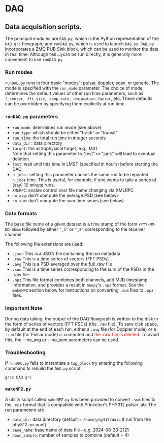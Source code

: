 # DAQ

## Data acquisition scripts.    
The principal modules are `DAQ.py`,
which is the Python representation of the `DAQ.grc` flowgraph;
and `runDAQ.py`, which is used to launch `DAQ.py`. `DAQ.py` incorporates
a ZMQ PUB Sink block, which can be used to monitor the data in real time. 
 Although `DAQ.py`can be run directly, it is generally more convenient to use
`runDAQ.py`.

### Run modes 
`runDAQ.py` runs in four basic "modes": pulsar, doppler, scan, or generic.
The mode is specified with the `run_mode` parameter.
The choice of mode determines the default values of other run time parameters,
such as `f_center, fft_size, samp_rate, decimation_factor`, etc.    These 
defaults can be overridden by specifying them explicitly at run time.

### `runDAQ.py` parameters 
- `run_mode`: determines run mode (see above)
- `run_type`: which should be either "track" or "transit"
- `run_time`: the total run time in integer seconds
- `data_dir` : data directory 
- `target`: the astrophysical target, e.g., M31  
  Note that setting this parameter to "test" or "junk" will lead to eventual deletion.
- `lmst`: wait until this time in LMST (specified in hours) before starting the DAQ
- `n_jobs` : setting this parameter causes the same run to be repeated `n_jobs` time.  This
is useful, for example, if one wants to take a series of (say) 10 minute runs. 
- `XMLRPC`: enable control over file name changing via XMLRPC
- `no_avg`: don't compute the average PSD (see below)
- `no_sum`: don't compute the sum time series (see below)

### Data formats

The base file name of a given dataset is a time stamp of the form `YYYY-MM-DD-hhmm` 
followed by either `"_1"` or `"_2"` corresponding to the receiver channel.

The following file extensions are used:

- `.json`  This is a JSON file containing the run metadata
- `.raw`   This is a time series of vectors (FFT PSDs)
- `.avg`   This is a PSD averaged over the full .raw file
- `.sum`   This is a time series corresponding to the sum of the PSDs in the .raw file.
- `.npz`   This file format combines both channels, add MJD timestamp information, and provides a result in `numpy`'s `.npz` format.   See the `makeNPZ` section below for instructions on converting `.sum` files to `.npz` files.


### Important Note ###
During data taking, the output of the DAQ flowgraph is written to the disk 
in the form of series of vectors (FFT PSDs) (the `.raw` file).  To save 
disk space, by default at the end of each run, either a `.avg` file (for Doppler mode) or
a `.sum` file (for Pulsar mode) is computed and <span style="color:red"> the .raw file is deleted. </span>
To avoid this, the --no_avg or --no_sum parameters can be used. 

### Troubleshooting
If `runDAQ.py` fails to instantiate a `top_block` try entering the following command
to rebuild the `DAQ.py` script.

`grcc DAQ.grc` 

### `makeNPZ.py` ###
A utility script called `makeNPZ.py` has been provided to convert `.sum` files to the `.npz` format that is compatible with Princeton's PHY312 pulsar lab.   The run parameters are 

- `data_dir`: data directory (default = `/home/phy312/data` if run from the phy312 account)
- `base_name`: base name of data file--e.g. 2024-08-23-2121 
- `down_sample`: number of samples to combine (default = 4)

